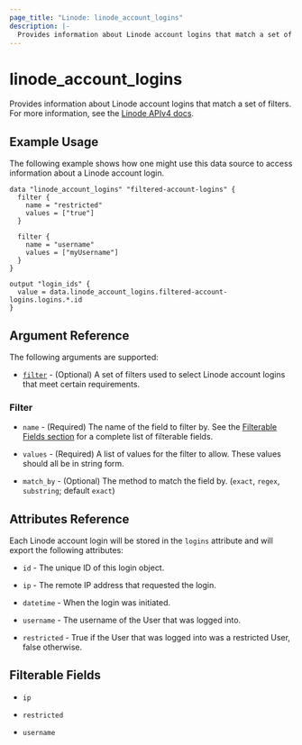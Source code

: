 ```yaml
---
page_title: "Linode: linode_account_logins"
description: |-
  Provides information about Linode account logins that match a set of filters.
---
```


# linode\_account\_logins

Provides information about Linode account logins that match a set of filters.
For more information, see the [Linode APIv4 docs](https://techdocs.akamai.com/linode-api/reference/get-account-logins).

## Example Usage

The following example shows how one might use this data source to access information about a Linode account login.

```hcl
data "linode_account_logins" "filtered-account-logins" {
  filter {
    name = "restricted"
    values = ["true"]
  }

  filter {
    name = "username"
    values = ["myUsername"]
  }
}

output "login_ids" {
  value = data.linode_account_logins.filtered-account-logins.logins.*.id
}
```

## Argument Reference

The following arguments are supported:

* [`filter`](#filter) - (Optional) A set of filters used to select Linode account logins that meet certain requirements.

### Filter

* `name` - (Required) The name of the field to filter by. See the [Filterable Fields section](#filterable-fields) for a complete list of filterable fields.

* `values` - (Required) A list of values for the filter to allow. These values should all be in string form.

* `match_by` - (Optional) The method to match the field by. (`exact`, `regex`, `substring`; default `exact`)

## Attributes Reference

Each Linode account login will be stored in the `logins` attribute and will export the following attributes:

* `id` - The unique ID of this login object.

* `ip` - The remote IP address that requested the login.

* `datetime` - When the login was initiated.

* `username` - The username of the User that was logged into.

* `restricted` -  True if the User that was logged into was a restricted User, false otherwise.

## Filterable Fields

* `ip`

* `restricted`

* `username`
